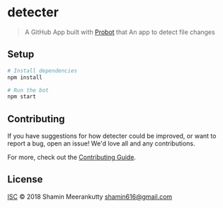 # detecter

> A GitHub App built with [Probot](https://probot.github.io) that An app to detect file changes

## Setup

```sh
# Install dependencies
npm install

# Run the bot
npm start
```

## Contributing

If you have suggestions for how detecter could be improved, or want to report a bug, open an issue! We'd love all and any contributions.

For more, check out the [Contributing Guide](CONTRIBUTING.md).

## License

[ISC](LICENSE) © 2018 Shamin Meerankutty <shamin616@gmail.com>
